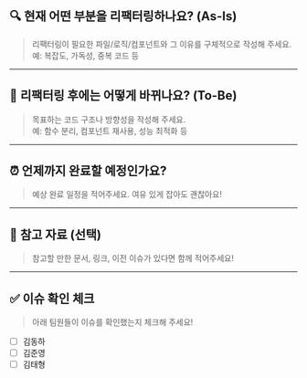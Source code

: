 ## 🔍 현재 어떤 부분을 리팩터링하나요? (As-Is)

> 리팩터링이 필요한 파일/로직/컴포넌트와 그 이유를 구체적으로 작성해 주세요.  
> 예: 복잡도, 가독성, 중복 코드 등

---

## 🎯 리팩터링 후에는 어떻게 바뀌나요? (To-Be)

> 목표하는 코드 구조나 방향성을 작성해 주세요.  
> 예: 함수 분리, 컴포넌트 재사용, 성능 최적화 등

---

## ⏰ 언제까지 완료할 예정인가요?

> 예상 완료 일정을 적어주세요. 여유 있게 잡아도 괜찮아요!

---

## 📎 참고 자료 (선택)

> 참고할 만한 문서, 링크, 이전 이슈가 있다면 함께 적어주세요!

---

## ✅ 이슈 확인 체크

> 아래 팀원들이 이슈를 확인했는지 체크해 주세요!

- [ ] 김동하
- [ ] 김준영
- [ ] 김태형